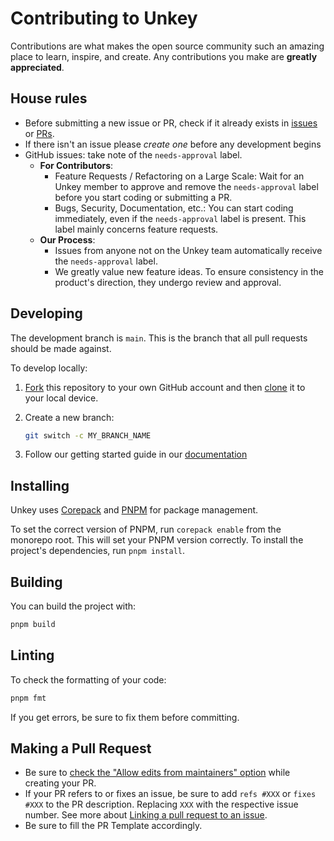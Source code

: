 # Contributing to Unkey

Contributions are what makes the open source community such an amazing place to learn, inspire, and create. Any contributions you make are **greatly appreciated**.

## House rules

- Before submitting a new issue or PR, check if it already exists in [issues](https://github.com/unkeyed/unkey/issues) or [PRs](https://github.com/unkeyed/unkey/pulls).
- If there isn't an issue please *create one* before any development begins
- GitHub issues: take note of the `needs-approval` label.
  - **For Contributors**:
    - Feature Requests / Refactoring on a Large Scale: Wait for an Unkey member to approve and remove the `needs-approval` label before you start coding or submitting a PR.
    - Bugs, Security, Documentation, etc.: You can start coding immediately, even if the `needs-approval` label is present. This label mainly concerns feature requests.
  - **Our Process**:
    - Issues from anyone not on the Unkey team automatically receive the `needs-approval` label.
    - We greatly value new feature ideas. To ensure consistency in the product's direction, they undergo review and approval.


## Developing

The development branch is `main`. This is the branch that all pull
requests should be made against.

To develop locally:

1. [Fork](https://help.github.com/articles/fork-a-repo/) this repository to your
   own GitHub account and then
   [clone](https://help.github.com/articles/cloning-a-repository/) it to your local device.
2. Create a new branch:

   ```sh
   git switch -c MY_BRANCH_NAME
   ```
3. Follow our getting started guide in our [documentation](https://unkey.com/docs/contributing/getting-started)

## Installing

Unkey uses [Corepack](https://nodejs.org/api/corepack.html) and [PNPM](https://pnpm.io/) for package management.

To set the correct version of PNPM, run `corepack enable` from the monorepo root. This will set your PNPM
version correctly. To install the project's dependencies, run `pnpm install`.

## Building

You can build the project with:

```bash
pnpm build
```
## Linting

To check the formatting of your code:

```sh
pnpm fmt
```

If you get errors, be sure to fix them before committing.

## Making a Pull Request

- Be sure to [check the "Allow edits from maintainers" option](https://docs.github.com/en/pull-requests/collaborating-with-pull-requests/working-with-forks/allowing-changes-to-a-pull-request-branch-created-from-a-fork) while creating your PR.
- If your PR refers to or fixes an issue, be sure to add `refs #XXX` or `fixes #XXX` to the PR description. Replacing `XXX` with the respective issue number. See more about [Linking a pull request to an issue](https://docs.github.com/en/issues/tracking-your-work-with-issues/linking-a-pull-request-to-an-issue).
- Be sure to fill the PR Template accordingly.

